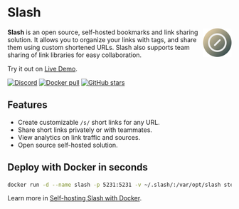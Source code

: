 # Slash

<img align="right" src="./resources/logo.png" height="64px" alt="logo">

**Slash** is an open source, self-hosted bookmarks and link sharing solution. It allows you to organize your links with tags, and share them using custom shortened URLs. Slash also supports team sharing of link libraries for easy collaboration.

Try it out on <a href="https://slash.stevenlgtm.com">Live Demo</a>.

<p>
  <a href="https://discord.gg/QZqUuUAhDV"><img alt="Discord" src="https://img.shields.io/badge/discord-chat-5865f2?logo=discord&logoColor=f5f5f5" /></a>
  <a href="https://hub.docker.com/r/stevenlgtm/slash"><img alt="Docker pull" src="https://img.shields.io/docker/pulls/stevenlgtm/slash.svg" /></a>
  <a href="https://github.com/boojack/slash/stargazers"><img alt="GitHub stars" src="https://img.shields.io/github/stars/boojack/slash?logo=github" /></a>
</p>

## Features

- Create customizable `/s/` short links for any URL.
- Share short links privately or with teammates.
- View analytics on link traffic and sources.
- Open source self-hosted solution.

## Deploy with Docker in seconds

```bash
docker run -d --name slash -p 5231:5231 -v ~/.slash/:/var/opt/slash stevenlgtm/slash:latest
```

Learn more in [Self-hosting Slash with Docker](https://github.com/boojack/slash/blob/main/docs/install.md).
